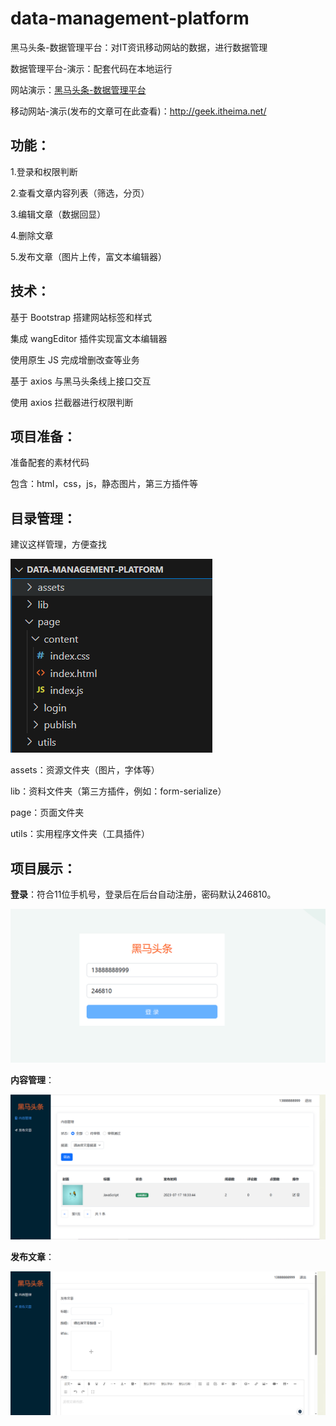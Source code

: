 # data-management-platform
黑马头条-数据管理平台：对IT资讯移动网站的数据，进行数据管理

数据管理平台-演示：配套代码在本地运行

网站演示：[黑马头条-数据管理平台 ](https://1941289645.github.io/data-management-platform/page/login/)

移动网站-演示(发布的文章可在此查看)：[http://](http://geek.itheima.net/)[geek.itheima.net](http://geek.itheima.net/)[/](http://geek.itheima.net/)

## 功能：

1.登录和权限判断

2.查看文章内容列表（筛选，分页）

3.编辑文章（数据回显）

4.删除文章

5.发布文章（图片上传，富文本编辑器）

## 技术：

基于 Bootstrap 搭建网站标签和样式

集成 wangEditor 插件实现富文本编辑器

使用原生 JS 完成增删改查等业务

基于 axios 与黑马头条线上接口交互

使用 axios 拦截器进行权限判断

## 项目准备：

准备配套的素材代码

包含：html，css，js，静态图片，第三方插件等



## 目录管理：

建议这样管理，方便查找

![image-20230809160353621](assets/image-20230809160353621.png)

assets：资源文件夹（图片，字体等）

lib：资料文件夹（第三方插件，例如：form-serialize）

page：页面文件夹

utils：实用程序文件夹（工具插件）

## 项目展示：

**登录**：符合11位手机号，登录后在后台自动注册，密码默认246810。

![image-20230810222523810](assets/image-20230810222523810.png)

**内容管理**：

![image-20230810222857680](assets/image-20230810222857680.png)

**发布文章**：

![image-20230810222915015](assets/image-20230810222915015.png)
